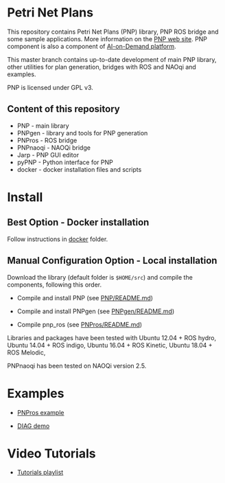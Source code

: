 
# Petri Net Plans

This repository contains Petri Net Plans (PNP) library, PNP ROS bridge and some sample applications.
More information on the [PNP web site](http://pnp.diag.uniroma1.it). PNP component is also a component of
[AI-on-Demand platform](https://www.ai4europe.eu/research/ai-catalog/petri-net-plans).

This master branch contains up-to-date development of main PNP library, other utilities for plan generation, bridges with ROS and NAOqi and examples.

PNP is licensed under GPL v3.

## Content of this repository

* PNP - main library
* PNPgen - library and tools for PNP generation
* PNPros - ROS bridge
* PNPnaoqi - NAOQi bridge
* Jarp - PNP GUI editor
* pyPNP - Python interface for PNP
* docker - docker installation files and scripts


# Install

## Best Option - Docker installation

Follow instructions in [docker](docker) folder.


## Manual Configuration Option - Local installation

Download the library (default folder is `$HOME/src`) and compile the components, following this order.

* Compile and install PNP (see [PNP/README.md](PNP/README.md))

* Compile and install PNPgen (see [PNPgen/README.md](PNPgen/README.md))

* Compile pnp_ros (see [PNPros/README.md](PNPros/README.md))

Libraries and packages have been tested with Ubuntu 12.04 + ROS hydro, 
Ubuntu 14.04 + ROS indigo, Ubuntu 16.04 + ROS Kinetic, Ubuntu 18.04 + ROS Melodic,

PNPnaoqi has been tested on NAOQi version 2.5.



# Examples

* [PNPros example](PNPros/examples/rp_example)

* [DIAG demo](https://github.com/iocchi/DIAG_demo)



# Video Tutorials

* [Tutorials playlist](https://www.youtube.com/playlist?list=PLyk5DuHplcDe0G4vwWnokdsVCD5hImMW-)





